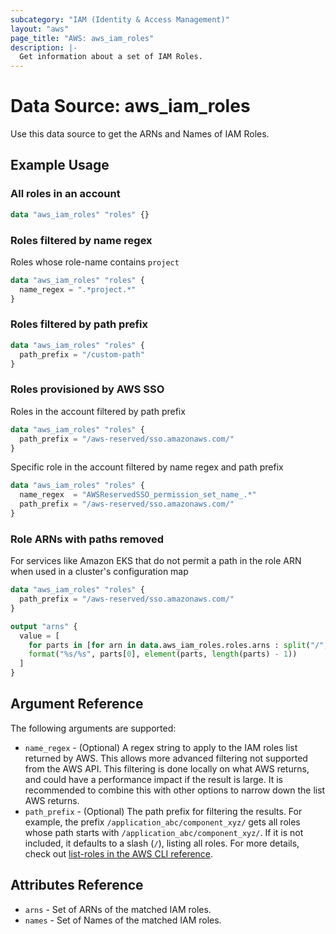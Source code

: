 ```yaml
---
subcategory: "IAM (Identity & Access Management)"
layout: "aws"
page_title: "AWS: aws_iam_roles"
description: |-
  Get information about a set of IAM Roles.
---
```


# Data Source: aws_iam_roles

Use this data source to get the ARNs and Names of IAM Roles.

## Example Usage

### All roles in an account

```terraform
data "aws_iam_roles" "roles" {}
```

### Roles filtered by name regex

Roles whose role-name contains `project`

```terraform
data "aws_iam_roles" "roles" {
  name_regex = ".*project.*"
}
```

### Roles filtered by path prefix

```terraform
data "aws_iam_roles" "roles" {
  path_prefix = "/custom-path"
}
```

### Roles provisioned by AWS SSO

Roles in the account filtered by path prefix

```terraform
data "aws_iam_roles" "roles" {
  path_prefix = "/aws-reserved/sso.amazonaws.com/"
}
```

Specific role in the account filtered by name regex and path prefix

```terraform
data "aws_iam_roles" "roles" {
  name_regex  = "AWSReservedSSO_permission_set_name_.*"
  path_prefix = "/aws-reserved/sso.amazonaws.com/"
}
```

### Role ARNs with paths removed

For services like Amazon EKS that do not permit a path in the role ARN when used in a cluster's configuration map

```terraform
data "aws_iam_roles" "roles" {
  path_prefix = "/aws-reserved/sso.amazonaws.com/"
}

output "arns" {
  value = [
    for parts in [for arn in data.aws_iam_roles.roles.arns : split("/", arn)] :
    format("%s/%s", parts[0], element(parts, length(parts) - 1))
  ]
}
```

## Argument Reference

The following arguments are supported:

* `name_regex` - (Optional) A regex string to apply to the IAM roles list returned by AWS. This allows more advanced filtering not supported from the AWS API.
  This filtering is done locally on what AWS returns, and could have a performance impact if the result is large. It is recommended to combine this with other
  options to narrow down the list AWS returns.
* `path_prefix` - (Optional) The path prefix for filtering the results. For example, the prefix `/application_abc/component_xyz/` gets all roles whose path starts with `/application_abc/component_xyz/`. If it is not included, it defaults to a slash (`/`), listing all roles. For more details, check out [list-roles in the AWS CLI reference][1].

## Attributes Reference

* `arns` - Set of ARNs of the matched IAM roles.
* `names` - Set of Names of the matched IAM roles.

[1]: https://awscli.amazonaws.com/v2/documentation/api/latest/reference/iam/list-roles.html
